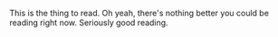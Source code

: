 This is the thing to read. Oh yeah, there's nothing better you could be reading right now. Seriously good reading.
